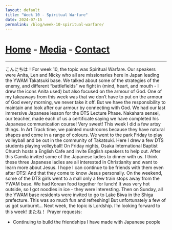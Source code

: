 ```yaml
---
layout: default
title: "Week 10 - Spiritual Warfare"
date: 2024-07-15
permalink: /blog/week-10-spiritual-warfare/
---
```

# [Home](/) - [Media](/media.html) - [Contact](/contact.html)
---
<div id="imageGallery"></div>

<script>
$(document).ready(function() {
  $('[data-fancybox="gallery"]').fancybox({
    loop: true, // Enable infinite loop (circular navigation)
    buttons: [
      "zoom",
      "slideShow",
      "fullScreen",
      "thumbs",
      "close"
    ],
    animationEffect: "fade", // Transition effect
    transitionDuration: 500, // Duration of the transition
    keyboard: true // Enable keyboard navigation (arrows)
  });
});

    // Array of image file names (replace with your actual file names)
    var imageFiles = ["week10 (1).png", "week10 (2).png", "week10 (3).png", "week10 (4).png", "week10 (5).png", "week10 (6).png", "week10 (7).png", "week10 (8).png", "week10 (9).png", "week10 (10).png", "week10 (11).png", "week10 (12).png", "week10 (13).png"]; // Add more as needed

    // Reference to the gallery container
    var galleryContainer = document.getElementById('imageGallery');

    // Loop through image files and generate HTML
    imageFiles.forEach(function(fileName) {
        var imagePath = 'https://raw.githubusercontent.com/to3b/cranesntrains/main/_posts/week-10/' + fileName; // Adjust the path as necessary
        var caption = 'Image ' + fileName; // You can set dynamic captions here
        
        // Create <a> tag for each image
        var link = document.createElement('a');
        link.href = imagePath;
        link.setAttribute('data-fancybox', 'gallery'); // If using Fancybox or similar lightbox

        // Create <img> tag for each image
        var image = document.createElement('img');
        image.src = imagePath;
        image.alt = caption;

        // Append <img> to <a>
        link.appendChild(image);

        // Append <a> to gallery container
        galleryContainer.appendChild(link);
    });
</script>
こんにちは！For week 10, the topic was Spiritual Warfare. Our speakers were Anita, Len and
Nicky who all are missionaries here in Japan leading the YWAM Takatsuki base. We talked
about some of the strategies of the enemy, and different “battlefields” we fight in (mind, heart,
and mouth - I drew the icons Anita used) but also focused on the armour of God. One of my
takeaways from this week was that we don’t have to put on the armour of God every morning,
we never take it off. But we have the responsibility to maintain and look after our armour by
connecting with God.
We had our last immersive Japanese lesson for the DTS Lecture Phase. Nakahara sensei, our
teacher, made each of us a certificate saying we have completed his Japanese communication
course! Very sweet!
This week I did a few artsy things. In Art Track time, we painted mushrooms because they have
natural shapes and come in a range of colours. We went to the park Friday to play volleyball
and be out in the community of Takatsuki. Here I drew a few DTS students playing volleyball!
On Friday nights, Osaka International Baptist Church hosts a English Cafe and invite English
speakers to help out. After this Camila invited some of the Japanese ladies to dinner with us. I
think these three Japanese ladies are all interested in Christianity and want to learn more about
Jesus. I hope I can continue to be friends with them even after DTS! And that they come to
know Jesus personally.
On the weekend, some of the DTS girls went to a mall only a few train stops away from the
YWAM base. We had Korean food together for lunch! It was very hot outside, so I got noodles in
ice - they were interesting. Then on Sunday, all the YWAM base residents were invited to go to
Lake Biwa in the Shiga prefecture. This was so much fun and refreshing! But unfortunately a
few of us got sunburnt…
Next week, the topic is Lordship. I’m looking forward to this week! またね！
Prayer requests:
- Continuing to build the friendships I have made with Japanese people
